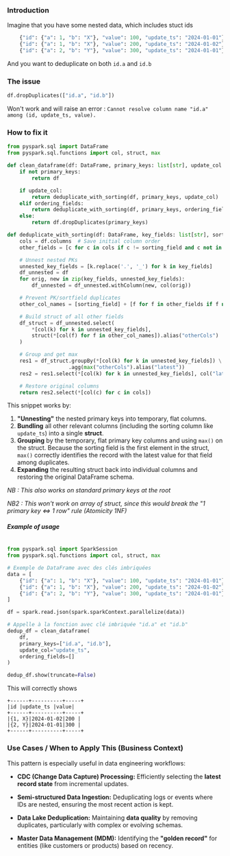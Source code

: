 
### Introduction

Imagine that you have some nested data, which includes stuct ids
```python
    {"id": {"a": 1, "b": "X"}, "value": 100, "update_ts": "2024-01-01"},
    {"id": {"a": 1, "b": "X"}, "value": 200, "update_ts": "2024-01-02"},
    {"id": {"a": 2, "b": "Y"}, "value": 300, "update_ts": "2024-01-01"}
```

And you want to deduplicate on both `id.a` and `id.b` 

### The issue
```python
df.dropDuplicates(["id.a", "id.b"])
```
Won't work and will raise an error : `Cannot resolve column name "id.a" among (id, update_ts, value).`

### How to fix it

```python
from pyspark.sql import DataFrame
from pyspark.sql.functions import col, struct, max

def clean_dataframe(df: DataFrame, primary_keys: list[str], update_col: str | None, ordering_fields: list[str]) -> DataFrame:
    if not primary_keys:
        return df

    if update_col:
        return deduplicate_with_sorting(df, primary_keys, update_col)
    elif ordering_fields:
        return deduplicate_with_sorting(df, primary_keys, ordering_fields[0])
    else:
        return df.dropDuplicates(primary_keys)

def deduplicate_with_sorting(df: DataFrame, key_fields: list[str], sorting_field: str) -> DataFrame:
    cols = df.columns  # Save initial column order
    other_fields = [c for c in cols if c != sorting_field and c not in key_fields]

    # Unnest nested PKs
    unnested_key_fields = [k.replace('.', '_') for k in key_fields]
    df_unnested = df
    for orig, new in zip(key_fields, unnested_key_fields):
        df_unnested = df_unnested.withColumn(new, col(orig))

    # Prevent PK/sortfield duplicates
    other_col_names = [sorting_field] + [f for f in other_fields if f not in unnested_key_fields]

    # Build struct of all other fields
    df_struct = df_unnested.select(
        *[col(k) for k in unnested_key_fields],
        struct(*[col(f) for f in other_col_names]).alias("otherCols")
    )

    # Group and get max
    res1 = df_struct.groupBy(*[col(k) for k in unnested_key_fields]) \
                    .agg(max("otherCols").alias("latest"))
    res2 = res1.select(*[col(k) for k in unnested_key_fields], col("latest.*"))

    # Restore original columns
    return res2.select(*[col(c) for c in cols])
```

This snippet works by:

1. **"Unnesting"** the nested primary keys into temporary, flat columns.
2. **Bundling** all other relevant columns (including the sorting column like `update_ts`) into a single **struct**.
3. **Grouping** by the temporary, flat primary key columns and using `max()` on the struct. Because the sorting field is the first element in the struct, `max()` correctly identifies the record with the latest value for that field among duplicates.
4. **Expanding** the resulting struct back into individual columns and restoring the original DataFrame schema.

_NB : This also works on standard primary keys at the root_

_NB2 : This won't work on array of struct, since this would break the "1 primary key <=> 1 row" rule (Atomicity 1NF)_


##### Example of usage

```python

from pyspark.sql import SparkSession
from pyspark.sql.functions import col, struct, max

# Exemple de DataFrame avec des clés imbriquées
data = [
    {"id": {"a": 1, "b": "X"}, "value": 100, "update_ts": "2024-01-01"},
    {"id": {"a": 1, "b": "X"}, "value": 200, "update_ts": "2024-01-02"},
    {"id": {"a": 2, "b": "Y"}, "value": 300, "update_ts": "2024-01-01"}
]

df = spark.read.json(spark.sparkContext.parallelize(data))

# Appelle à la fonction avec clé imbriquée "id.a" et "id.b"
dedup_df = clean_dataframe(
    df,
    primary_keys=["id.a", "id.b"],
    update_col="update_ts",
    ordering_fields=[]
)

dedup_df.show(truncate=False)
```

This will correctly shows 
```
+------+----------+-----+ 
|id |update_ts |value| 
+------+----------+-----+ 
|{1, X}|2024-01-02|200 | 
|{2, Y}|2024-01-01|300 | 
+------+----------+-----+
```


### Use Cases / When to Apply This (Business Context)

This pattern is especially useful in data engineering workflows:

- **CDC (Change Data Capture) Processing:** Efficiently selecting the **latest record state** from incremental updates.
    
- **Semi-structured Data Ingestion:** Deduplicating logs or events where IDs are nested, ensuring the most recent action is kept.
    
- **Data Lake Deduplication:** Maintaining **data quality** by removing duplicates, particularly with complex or evolving schemas.
    
- **Master Data Management (MDM):** Identifying the **"golden record"** for entities (like customers or products) based on recency.